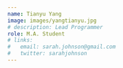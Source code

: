 ```yaml
---
name: Tianyu Yang
image: images/yangtianyu.jpg
# description: Lead Programmer
role: M.A. Student
# links:
#   email: sarah.johnson@gmail.com
#   twitter: sarahjohnson
---
```



